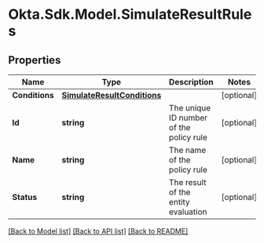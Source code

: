 # Okta.Sdk.Model.SimulateResultRules

## Properties

Name | Type | Description | Notes
------------ | ------------- | ------------- | -------------
**Conditions** | [**SimulateResultConditions**](SimulateResultConditions.md) |  | [optional] 
**Id** | **string** | The unique ID number of the policy rule | [optional] 
**Name** | **string** | The name of the policy rule | [optional] 
**Status** | **string** | The result of the entity evaluation | [optional] 

[[Back to Model list]](../README.md#documentation-for-models) [[Back to API list]](../README.md#documentation-for-api-endpoints) [[Back to README]](../README.md)

